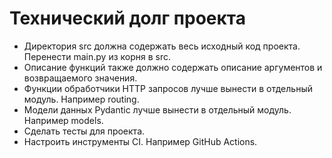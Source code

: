 # Технический долг проекта

* Директория src должна содержать весь исходный код проекта. Перенести main.py из корня в src.
* Описание функций также должно содержать описание аргументов и возвращаемого значения.
* Функции обработчики HTTP запросов лучше вынести в отдельный модуль. Например routing.
* Модели данных Pydantic лучше вынести в отдельный модуль. Например models.
* Сделать тесты для проекта.
* Настроить инструменты CI. Например GitHub Actions.
